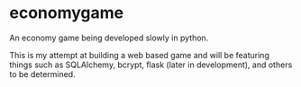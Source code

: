# economygame
An economy game being developed slowly in python.

This is my attempt at building a web based game and will be featuring things such as SQLAlchemy, bcrypt, flask (later in development), and others to be determined.
